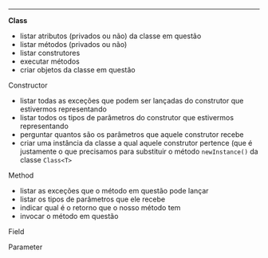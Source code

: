 ***

**Class**<T>

-   listar atributos (privados ou não) da classe em questão
-   listar métodos (privados ou não)
-   listar construtores
-   executar métodos
-   criar objetos da classe em questão

Constructor<T>

-   listar todas as exceções que podem ser lançadas do construtor que estivermos representando
-   listar todos os tipos de parâmetros do construtor que estivermos representando
-   perguntar quantos são os parâmetros que aquele construtor recebe
-   criar uma instância da classe a qual aquele construtor pertence (que é justamente o que precisamos para substituir o método `newInstance()` da classe `Class<T>`

Method

-   listar as exceções que o método em questão pode lançar
-   listar os tipos de parâmetros que ele recebe
-   indicar qual é o retorno que o nosso método tem
-   invocar o método em questão

Field

Parameter